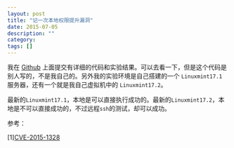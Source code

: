 ```yaml
---
layout: post
title: "记一次本地权限提升漏洞"
date: 2015-07-05
description: ""
category: 
tags: []
---
```


我在 [Github](https://github.com/mudongliang/LinuxFlaw/tree/master/CVE-2015-1328) 上面提交有详细的代码和实验结果。可以去看一下，但是这个代码是别人写的，不是我自己的。另外我的实验环境是自己搭建的一个 `Linuxmint17.1` 服务器，还有一个就是我自己虚拟机中的 `Linuxmint17.2`。

最新的`Linuxmint17.1`，本地是可以直接执行成功的。最新的`Linuxmint17.2`，本地是不可以直接成功的，不过远程`ssh`的测试，却可以成功。

参考：

[1][CVE-2015-1328](http://cxsecurity.com/issue/WLB-2015060081)
